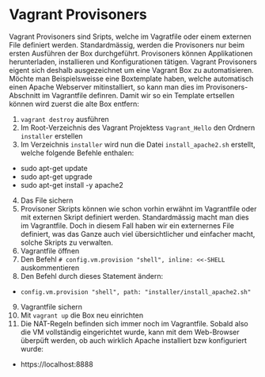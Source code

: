 # Vagrant Provisoners

Vagrant Provisoners sind Sripts, welche im Vagratfile oder einem externen File definiert werden. Standardmässig, werden die Provisoners nur beim ersten Ausführen der Box durchgeführt.
Provisoners können Applikationen herunterladen, installieren und Konfigurationen tätigen. Vagrant Provisoners eigent sich deshalb ausgezeichnet um eine Vagrant Box zu automatisieren. Möchte man Beispielsweisse eine Boxtemplate haben, welche automatisch einen Apache Webserver mitinstalliert, so kann man dies im Provisoners-Abschnitt im Vagrantfile definren.
Damit wir so ein Template ertsellen können wird zuerst die alte Box entfern:

1) `vagrant destroy` ausführen
2) Im Root-Verzeichnis des Vagrant Projektess `Vagrant_Hello` den Ordnern `installer` erstellen 
3) Im Verzeichnis `installer` wird nun die Datei `install_apache2.sh` erstellt, welche folgende Befehle enthalen:
- sudo apt-get update
- sudo apt-get upgrade
- sudo apt-get install -y apache2
4) Das File sichern
5) Provisoner Skripts können wie schon vorhin erwähnt im Vagrantfile oder mit externen Skript definiert werden. Standardmässig macht man dies im Vagrantfile. Doch in diesem Fall haben wir ein externernes File definiert, was das Ganze auch viel übersichtlicher und einfacher macht, solche Skripts zu verwalten.
6) Vagrantfile öffnen
7) Den Befehl `# config.vm.provision "shell", inline: <<-SHELL` auskommentieren
8) Den Befehl durch dieses Statement ändern:
- `config.vm.provision "shell", path: "installer/install_apache2.sh"`
9) Vagrantfile sichern
10) Mit `vagrant up` die Box neu einrichten
11) Die NAT-Regeln befinden sich immer noch im Vagrantfile. Sobald also die VM vollständig eingerichtet wurde, kann mit dem Web-Browser überpüft werden, ob auch wirklich Apache installiert bzw konfiguriert wurde:
- https://localhost:8888
